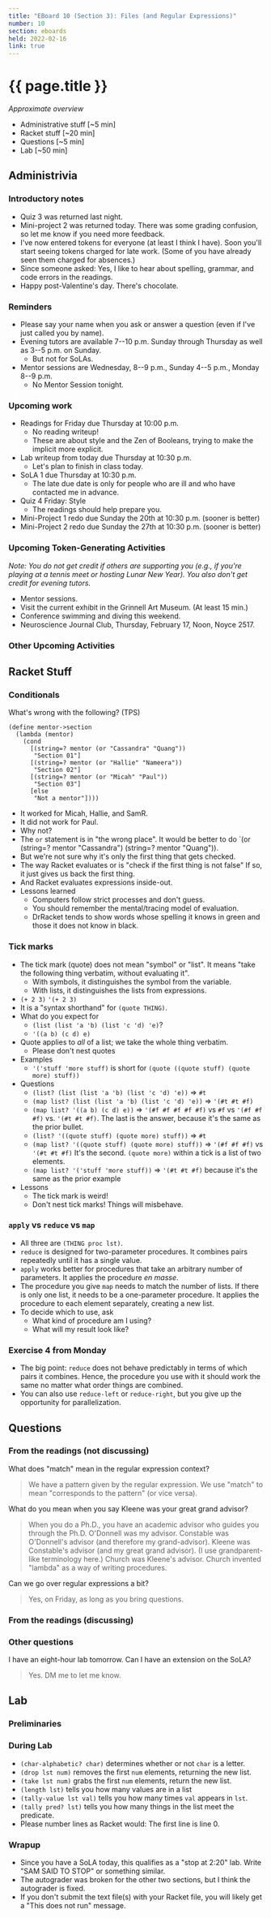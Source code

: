 ```yaml
---
title: "EBoard 10 (Section 3): Files (and Regular Expressions)"
number: 10
section: eboards
held: 2022-02-16
link: true
---
```

# {{ page.title }}

_Approximate overview_

* Administrative stuff [~5 min]
* Racket stuff [~20 min]
* Questions [~5 min]
* Lab [~50 min]

Administrivia
-------------

### Introductory notes

* Quiz 3 was returned last night.
* Mini-project 2 was returned today.  There was some grading confusion,
  so let me know if you need more feedback.
* I've now entered tokens for everyone (at least I think I have).  Soon
  you'll start seeing tokens charged for late work.  (Some of you have
  already seen them charged for absences.)
* Since someone asked: Yes, I like to hear about spelling, grammar, and
  code errors in the readings.
* Happy post-Valentine's day.  There's chocolate.

### Reminders

* Please say your name when you ask or answer a question (even if I've
  just called you by name).
* Evening tutors are available 7--10 p.m. Sunday through Thursday as
  well as 3--5 p.m. on Sunday.
    * But not for SoLAs.
* Mentor sessions are Wednesday, 8--9 p.m., Sunday 4--5 p.m., Monday 8--9 p.m.
    * No Mentor Session tonight.

### Upcoming work

* Readings for Friday due Thursday at 10:00 p.m.
    * No reading writeup!
    * These are about style and the Zen of Booleans, trying to make the
      implicit more explicit.
* Lab writeup from today due Thursday at 10:30 p.m.
    * Let's plan to finish in class today.
* SoLA 1 due Thursday at 10:30 p.m.
    * The late due date is only for people who are ill and who have
      contacted me in advance.
* Quiz 4 Friday: Style
    * The readings should help prepare you.
* Mini-Project 1 redo due Sunday the 20th at 10:30 p.m. (sooner is better)
* Mini-Project 2 redo due Sunday the 27th at 10:30 p.m. (sooner is better)

### Upcoming Token-Generating Activities

_Note: You do not get credit if others are supporting you (e.g., if you're
playing at a tennis meet or hosting Lunar New Year).  You also don't get
credit for evening tutors._

* Mentor sessions.
* Visit the current exhibit in the Grinnell Art Museum.  (At least 15 min.)
* Conference swimming and diving this weekend.
* Neuroscience Journal Club, Thursday, February 17, Noon, Noyce 2517.

### Other Upcoming Activities

Racket Stuff
------------

### Conditionals

What's wrong with the following? (TPS)

```
(define mentor->section
  (lambda (mentor)
    (cond
      [(string=? mentor (or "Cassandra" "Quang"))
       "Section 01"]
      [(string=? mentor (or "Hallie" "Nameera"))
       "Section 02"]
      [(string=? mentor (or "Micah" "Paul"))
       "Section 03"]
      [else
       "Not a mentor"])))
```

* It worked for Micah, Hallie, and SamR.
* It did not work for Paul.
* Why not?
* The `or` statement is in "the wrong place".  It would be better
  to do `(or (string=? mentor "Cassandra") (string=? mentor "Quang")).
* But we're not sure why it's only the first thing that gets checked.
* The way Racket evaluates or is "check if the first thing is not false"
  If so, it just gives us back the first thing.
* And Racket evaluates expressions inside-out.
* Lessons learned
    * Computers follow strict processes and don't guess.
    * You should remember the mental/tracing model of evaluation. 
    * DrRacket tends to show words whose spelling it knows in green
      and those it does not know in black.

### Tick marks

* The tick mark (quote) does not mean "symbol" or "list".  It means
  "take the following thing verbatim, without evaluating it".
    * With symbols, it distinguishes the symbol from the variable.
    * With lists, it distinguishes the lists from expressions.
* `(+ 2 3)` `'(+ 2 3)`
* It is a "syntax shorthand" for `(quote THING)`.
* What do you expect for
    * `(list (list 'a 'b) (list 'c 'd) 'e)`?
    * `'((a b) (c d) e)`
* Quote applies to *all* of a list; we take the whole thing verbatim.
    * Please don't nest quotes
* Examples
    * `'('stuff 'more stuff)` is short for 
      `(quote ((quote stuff) (quote more) stuff))`
* Questions
    * `(list? (list (list 'a 'b) (list 'c 'd) 'e))` => `#t`
    * `(map list? (list (list 'a 'b) (list 'c 'd) 'e))` => `'(#t #t #f)`
    * `(map list? '((a b) (c d) e))` => `'(#f #f #f #f #f)` vs `#f` vs `'(#f #f #f)` vs.  `'(#t #t #f)`.  The last is the answer, because it's the same as the prior bullet.
    * `(list? '((quote stuff) (quote more) stuff))` => `#t`
    * `(map list? '((quote stuff) (quote more) stuff))` => `'(#f #f #f)` vs `'(#t #t #f)`  It's the second.  `(quote more)` within a tick is a list of two elements.
    * `(map list? '('stuff 'more stuff))` => `'(#t #t #f)` because it's the same as the prior example
* Lessons
    * The tick mark is weird!
    * Don't nest tick marks!  Things will misbehave.

### `apply` vs `reduce` vs `map`

* All three are `(THING proc lst)`.
* `reduce` is designed for two-parameter procedures.  It combines
  pairs repeatedly until it has a single value.
* `apply` works better for procedures that take an arbitrary number of
  parameters.  It applies the procedure _en masse_.  
* The procedure you give `map` needs to match the number of lists.  If there 
  is only one list, it needs to be a one-parameter procedure.  It
  applies the procedure to each element separately, creating a new list.
* To decide which to use, ask
    * What kind of procedure am I using?
    * What will my result look like?

### Exercise 4 from Monday

* The big point: `reduce` does not behave predictably in terms of which
  pairs it combines.  Hence, the procedure you use with it should work
  the same no matter what order things are combined.
* You can also use `reduce-left` or `reduce-right`, but you give up
  the opportunity for parallelization.

Questions
---------

### From the readings (not discussing)

What does "match" mean in the regular expression context?

> We have a pattern given by the regular expression.  We use "match"
  to mean "corresponds to the pattern" (or vice versa).

What do you mean when you say Kleene was your great grand advisor?

> When you do a Ph.D., you have an academic advisor who guides you
through the Ph.D.  O'Donnell was my advisor.  Constable was O'Donnell's
advisor (and therefore my grand-advisor).  Kleene was Constable's
advisor (and my great grand advisor).  (I use grandparent-like terminology
here.)  Church was Kleene's advisor.  Church invented "lambda" as a
way of writing procedures.

Can we go over regular expressions a bit?

> Yes, on Friday, as long as you bring questions.

### From the readings (discussing)

### Other questions

I have an eight-hour lab tomorrow.  Can I have an extension on the SoLA?

> Yes.  DM me to let me know.

Lab
---

### Preliminaries

### During Lab

* `(char-alphabetic? char)` determines whether or not `char` is a letter.
* `(drop lst num)` removes the first `num` elements, returning the new list.
* `(take lst num)` grabs the first `num` elements, return the new list.
* `(length lst)` tells you how many values are in a list
* `(tally-value lst val)` tells you how many times `val` appears in `lst`.
* `(tally pred? lst)` tells you how many things in the list meet the 
  predicate.
* Please number lines as Racket would: The first line is line 0.

### Wrapup

* Since you have a SoLA today, this qualifies as a "stop at 2:20" lab.
  Write "SAM SAID TO STOP" or something similar. 
* The autograder was broken for the other two sections, but I think the 
  autograder is fixed.
* If you don't submit the text file(s) with your Racket file, you will
  likely get a "This does not run" message.

